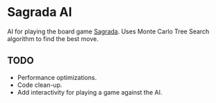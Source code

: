 # Sagrada AI

AI for playing the board game [Sagrada](https://floodgategames.com/Sagrada/). Uses Monte Carlo Tree Search algorithm to find the best move.

## TODO
- Performance optimizations.
- Code clean-up.
- Add interactivity for playing a game against the AI.